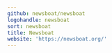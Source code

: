 ```yaml
---
github: newsboat/newsboat
logohandle: newsboat
sort: newsboat
title: Newsboat
website: 'https://newsboat.org/'
---
```

